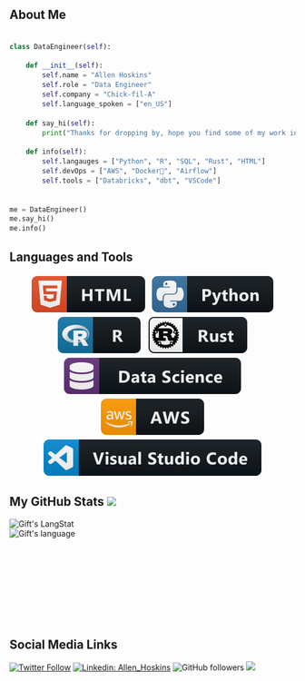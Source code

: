 ## About Me

<!--START_SECTION:About-->
```python

class DataEngineer(self):

    def __init__(self):
        self.name = "Allen Hoskins"
        self.role = "Data Engineer"
        self.company = "Chick-fil-A"
        self.language_spoken = ["en_US"]

    def say_hi(self):
        print("Thanks for dropping by, hope you find some of my work interesting.")
    
    def info(self):
        self.langauges = ["Python", "R", "SQL", "Rust", "HTML"]
        self.devOps = ["AWS", "Docker🐳", "Airflow"]
        self.tools = ["Databricks", "dbt", "VSCode"]
      

me = DataEngineer()
me.say_hi()
me.info()

```
<!--END_SECTION:About-->

<!--START_SECTION:Languages and Tools-->
## Languages and Tools

<p align="center">
  <!-- For more icons please follow  https://github.com/MikeCodesDotNET/ColoredBadges -->
  <img src="https://raw.githubusercontent.com/8bithemant/8bithemant/master/svg/dev/languages/html.svg" alt="html" style="vertical-align:top; margin:4px">
  <img src="https://raw.githubusercontent.com/8bithemant/8bithemant/master/svg/dev/languages/python.svg" alt="python" style="vertical-align:top; margin:4px">
  <img src="https://github.com/MikeCodesDotNET/ColoredBadges/blob/master/svg/dev/languages/r.svg" alt="R" style="vertical-align:top; margin:4px">
  <img src="https://github.com/MikeCodesDotNET/ColoredBadges/blob/master/svg/dev/languages/rust.svg" alt="rust" style="vertical-align:top; margin:4px">
  <img src="https://raw.githubusercontent.com/8bithemant/8bithemant/master/svg/dev/misc/datascience.svg" alt="datascience" style="vertical-align:top; margin:4px">
  <img src="https://raw.githubusercontent.com/8bithemant/8bithemant/master/svg/dev/services/aws.svg" alt="aws" style="vertical-align:top; margin:4px">
  <img src="https://raw.githubusercontent.com/8bithemant/8bithemant/master/svg/dev/tools/visualstudio_code.svg" alt="vscode" style="vertical-align:top; margin:4px">
</p>
<!--END_SECTION:Languages and Tools-->


<!--START_SECTION:Github-->

##  My GitHub Stats <img src = "https://i.pinimg.com/originals/65/c4/f4/65c4f452571be1261e9c623f7da488ac.gif" width = 35px> 
 
<div>
  <img align="left" src="https://github-readme-streak-stats.herokuapp.com?user=ahosk&theme=dark" alt="Gift's LangStat" />
  <img align="left" src="https://github-readme-stats.vercel.app/api/top-langs?username=ahosk&langs_count=10&show_icons=true&count_private=true&locale=en&layout=compact&theme=dark" alt="Gift's language" height="192px"  width="500px"/>
</div>
<!--END_SECTION:About-->


<!-- START_SECTION:Social Media-->

## Social Media Links

[![Twitter Follow](https://img.shields.io/twitter/follow/Allen_Hoskins?label=Follow)](https://twitter.com/intent/follow?screen_name=Allen_Hoskins)
[![Linkedin: Allen_Hoskins](https://img.shields.io/badge/-Allen_Hoskins-blue?style=flat-square&logo=Linkedin&logoColor=white&link=https://www.linkedin.com/in/allen-hoskins-mba-capm/)](https://www.linkedin.com/in/allen-hoskins-mba-capm/)
![GitHub followers](https://img.shields.io/github/followers/ahosk?label=Follow&style=social)
![](https://visitor-badge.glitch.me/badge?page_id=ahosk.ahosk)

<!--END_SECTION:Social Media-->
